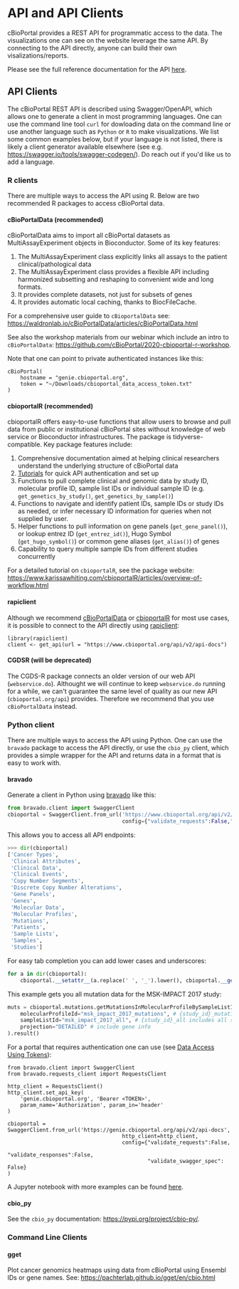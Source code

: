 # API and API Clients

cBioPortal provides a REST API for programmatic access to the data. The visualizations one can see on the website leverage the same API. By connecting to the API directly, anyone can build their own visalizations/reports.

Please see the full reference documentation for the API [here](https://www.cbioportal.org/api/swagger-ui/index.html).

## API Clients

The cBioPortal REST API is described using Swagger/OpenAPI, which allows one to generate a client in most programming languages. One can use the command line tool `curl` for dowloading data on the command line or use another language such as `Python` or `R` to make visualizations. We list some common examples below, but if your language is not listed, there is likely a client generator available elsewhere (see e.g. https://swagger.io/tools/swagger-codegen/). Do reach out if you'd like us to add a language.

### R clients

There are multiple ways to access the API using R. Below are two recommended R packages to access cBioPortal data.

#### cBioPortalData (recommended)

cBioPortalData aims to import all cBioPortal datasets as MultiAssayExperiment objects in Bioconductor. Some of its key features:

1. The MultiAssayExperiment class explicitly links all assays to the patient clinical/pathological data
2. The MultiAssayExperiment class provides a flexible API including harmonized subsetting and reshaping to convenient wide and long formats.
3. It provides complete datasets, not just for subsets of genes
4. It provides automatic local caching, thanks to BiocFileCache.

For a comprehensive user guide to `cBioportalData` see: https://waldronlab.io/cBioPortalData/articles/cBioPortalData.html

See also the workshop materials from our webinar which include an intro to `cBioPortalData`: https://github.com/cBioPortal/2020-cbioportal-r-workshop.

Note that one can point to private authenticated instances like this:

```
cBioPortal(
    hostname = "genie.cbioportal.org",
    token = "~/Downloads/cbioportal_data_access_token.txt"
)
```

#### cbioportalR (recommended)

cbioportalR offers easy-to-use functions that allow users to browse and pull data from public or institutional cBioPortal sites without knowledge of web service or Bioconductor infrastructures. The package is tidyverse-compatible. Key package features include:

1. Comprehensive documentation aimed at helping clinical researchers understand the underlying structure of cBioPortal data
2. [Tutorials]([https://www.karissawhiting.com/cbioportalR/articles/overview-of-workflow.html]) for quick API authentication and set up
3. Functions to pull complete clinical and genomic data by study ID, molecular profile ID, sample list IDs or individual sample ID (e.g. `get_genetics_by_study()`, `get_genetics_by_sample()`)
4. Functions to navigate and identify patient IDs, sample IDs or study IDs as needed, or infer necessary ID information for queries when not supplied by user.
5. Helper functions to pull information on gene panels (`get_gene_panel()`), or lookup entrez ID (`get_entrez_id()`), Hugo Symbol (`get_hugo_symbol()`) or common gene aliases (`get_alias()`) of genes
6. Capability to query multiple sample IDs from different studies concurrently

For a detailed tutorial on `cbioportalR`, see the package website: https://www.karissawhiting.com/cbioportalR/articles/overview-of-workflow.html

#### rapiclient

Although we recommend [cBioPortalData](/#cbioportaldata-recommended) or [cbioportalR](/#cbioportalR-recommended) for most use cases, it is possible to connect to the API directly using [rapiclient](https://github.com/bergant/rapiclient):

```
library(rapiclient)
client <- get_api(url = "https://www.cbioportal.org/api/v2/api-docs")
```

#### CGDSR (will be deprecated)

The CGDS-R package connects an older version of our web API (`webservice.do`). Althought we will continue to keep `webservice.do` running for a while, we can't guarantee the same level of quality as our new API (`cbioportal.org/api`) provides. Therefore we recommend that you use `cBioPortalData` instead.

### Python client

There are multiple ways to access the API using Python. One can use the `bravado` package to access the API directly, or use the `cbio_py` client, which provides a simple wrapper for the API and returns data in a format that is easy to work with.

#### bravado

Generate a client in Python using [bravado](https://github.com/Yelp/bravado) like this:

```python
from bravado.client import SwaggerClient
cbioportal = SwaggerClient.from_url('https://www.cbioportal.org/api/v2/api-docs',
                                    config={"validate_requests":False,"validate_responses":False,"validate_swagger_spec": False})
```

This allows you to access all API endpoints:

```python
>>> dir(cbioportal)
['Cancer Types',
 'Clinical Attributes',
 'Clinical Data',
 'Clinical Events',
 'Copy Number Segments',
 'Discrete Copy Number Alterations',
 'Gene Panels',
 'Genes',
 'Molecular Data',
 'Molecular Profiles',
 'Mutations',
 'Patients',
 'Sample Lists',
 'Samples',
 'Studies']
```

For easy tab completion you can add lower cases and underscores:

```python
for a in dir(cbioportal):
    cbioportal.__setattr__(a.replace(' ', '_').lower(), cbioportal.__getattr__(a))
```

This example gets you all mutation data for the MSK-IMPACT 2017 study:

```python
muts = cbioportal.mutations.getMutationsInMolecularProfileBySampleListIdUsingGET(
    molecularProfileId="msk_impact_2017_mutations", # {study_id}_mutations gives default mutations profile for study 
    sampleListId="msk_impact_2017_all", # {study_id}_all includes all samples
    projection="DETAILED" # include gene info
).result()
```

For a portal that requires authentication one can use (see [Data Access Using Tokens](/deployment/authorization-and-authentication/Authenticating-Users-via-Tokens.md)):

```
from bravado.client import SwaggerClient
from bravado.requests_client import RequestsClient

http_client = RequestsClient()
http_client.set_api_key(
    'genie.cbioportal.org', 'Bearer <TOKEN>',
    param_name='Authorization', param_in='header'
)

cbioportal = SwaggerClient.from_url('https://genie.cbioportal.org/api/v2/api-docs',
                                    http_client=http_client,
                                    config={"validate_requests":False,
                                            "validate_responses":False,
                                            "validate_swagger_spec": False}
)
```

A Jupyter notebook with more examples can be found [here](https://github.com/mskcc/cbsp-hackathon/blob/master/0-introduction/cbsp\_hackathon.ipynb).

#### cbio\_py

See the `cbio_py` documentation: https://pypi.org/project/cbio-py/.

### Command Line Clients

#### gget
Plot cancer genomics heatmaps using data from cBioPortal using Ensembl IDs or gene names. See: https://pachterlab.github.io/gget/en/cbio.html
